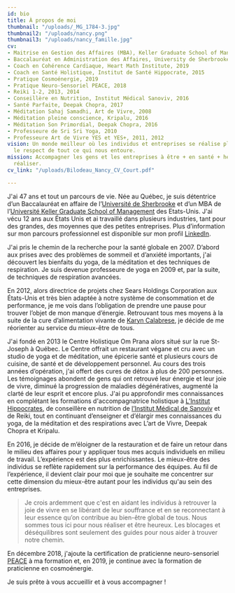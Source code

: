 ```yaml
---
id: bio
title: À propos de moi
thumbnail: "/uploads/_MG_1784-3.jpg"
thumbnail2: "/uploads/nancy.png"
thumbnail3: "/uploads/nancy_famille.jpg"
cv:
- Maitrise en Gestion des Affaires (MBA), Keller Graduate School of Management, 2005
- Baccalauréat en Administration des Affaires, University de Sherbrooke, 1994
- Coach en Cohérence Cardiaque, Heart Math Institute, 2019
- Coach en Santé Holistique, Institut de Santé Hippocrate, 2015
- Pratique Cosmoénergie, 2019
- Pratique Neuro-Sensoriel PEACE, 2018
- Reiki 1-2, 2013, 2014
- Conseillère en Nutrition, Institut Médical Sanoviv, 2016
- Santé Parfaite, Deepak Chopra, 2017
- Méditation Sahaj Samadhi, Art de Vivre, 2008
- Méditation pleine conscience, Kripalu, 2016
- Méditation Son Primordial, Deepak Chopra, 2016
- Professeure de Sri Sri Yoga, 2010
- Professeure Art de Vivre YES et YES+, 2011, 2012
vision: Un monde meilleur où les individus et entreprises se réalise pleinement dans
  le respect de tout ce qui nous entoure.
mission: Accompagner les gens et les entreprises à être + en santé + heureux et se
  réaliser.
cv_link: "/uploads/Bilodeau_Nancy_CV_Court.pdf"

---
```

J'ai 47 ans et tout un parcours de vie. Née au Québec, je suis détentrice d’un Baccalauréat en affaire de l’[Université de Sherbrooke](https://www.usherbrooke.ca/) et d’un MBA de l’[Université Keller Graduate School of Management](https://www.keller.edu/) des Etats-Unis. J'ai vécu 12 ans aux États Unis et ai travaillé dans plusieurs industries, tant pour des grandes, des moyennes que des petites entreprises. Plus d’information sur mon parcours professionnel est disponible sur mon profil [LinkedIn](https://www.linkedin.com/in/nancybilodeau/).

J'ai pris le chemin de la recherche pour la santé globale en 2007. D’abord aux prises avec des problèmes de sommeil et d’anxiété importants, j'ai découvert les bienfaits du yoga, de la méditation et des techniques de respiration. Je suis devenue professeure de yoga en 2009 et, par la suite, de techniques de respiration avancées.

En 2012, alors directrice de projets chez Sears Holdings Corporation aux États-Unis et très bien adaptée à notre système de consommation et de performance, je me vois dans l’obligation de prendre une pause pour trouver l’objet de mon manque d’énergie. Retrouvant tous mes moyens à la suite de la cure d’alimentation vivante de [Karyn Calabrese](https://karynraw.com/), je décide de me réorienter au service du mieux-être de tous.

J'ai fondé en 2013 le Centre Holistique Om Prana alors situé sur la rue St-Joseph à Québec. Le Centre offrait un restaurant végane et cru avec un studio de yoga et de méditation, une épicerie santé et plusieurs cours de cuisine, de santé et de développement personnel. Au cours des trois années d’opération, j'ai offert des cures de détox à plus de 200 personnes. Les témoignages abondent de gens qui ont retrouvé leur énergie et leur joie de vivre, diminué la progression de maladies dégénératives, augmenté la clarté de leur esprit et encore plus. J'ai pu approfondir mes connaissances en complétant les formations d'accompagnatrice holistique à [L’Institut Hippocrates](https://hippocratesinst.org/), de conseillère en nutrition de [l’Institut Médical de Sanoviv](http://www.sanoviv.com/) et de Reiki, tout en continuant d’enseigner et d’élargir mes connaissances du yoga, de la méditation et des respirations avec L’art de Vivre, Deepak Chopra et Kripalu.

En 2016, je décide de m’éloigner de la restauration et de faire un retour dans le milieu des affaires pour y appliquer tous mes acquis individuels en milieu de travail. L’expérience est des plus enrichissantes. Le mieux-être des individus se reflète rapidement sur la performance des équipes. Au fil de l’expérience, il devient clair pour moi que je souhaite me concentrer sur cette dimension du mieux-être autant pour les individus qu'au sein des entreprises.

> Je crois ardemment que c'est en aidant les individus à retrouver la joie de vivre en se libérant de leur souffrance et en se reconnectant à leur essence qu’on contribue au bien-être global de tous. Nous sommes tous ici pour nous réaliser et être heureux. Les blocages et déséquilibres sont seulement des guides pour nous aider à trouver notre chemin.

En décembre 2018, j'ajoute la certification de praticienne neuro-sensoriel [PEACE](http://stephanedrouet.com/) à ma formation et, en 2019, je continue avec la formation de praticienne en cosmoénergie.

Je suis prête à vous accueillir et à vous accompagner !
